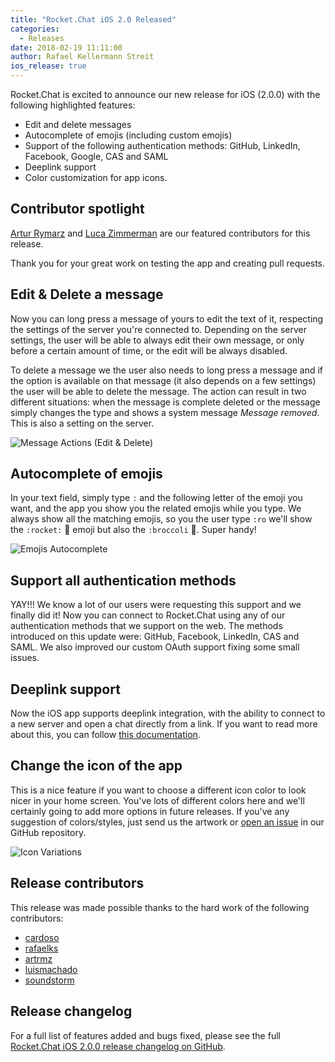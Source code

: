```yaml
---
title: "Rocket.Chat iOS 2.0 Released"
categories:
  - Releases
date: 2018-02-19 11:11:00
author: Rafael Kellermann Streit
ios_release: true
---
```


Rocket.Chat is excited to announce our new release for iOS (2.0.0) with the following highlighted features:

- Edit and delete messages
- Autocomplete of emojis (including custom emojis)
- Support of the following authentication methods: GitHub, LinkedIn, Facebook, Google, CAS and SAML
- Deeplink support
- Color customization for app icons.

## Contributor spotlight

 <a target="_blank" href="https://github.com/artrmz">Artur Rymarz</a> and  <a target="_blank" href="https://github.com/soundstorm">Luca Zimmerman</a> are our featured contributors for this release.

 Thank you for your great work on testing the app and creating pull requests.


## Edit & Delete a message

Now you can long press a message of yours to edit the text of it, respecting the settings of the server you're connected to. Depending on the server settings, the user will be able to always edit their own message, or only before a certain amount of time, or the edit will be always disabled.

To delete a message we the user also needs to long press a message and if the option is available on that message (it also depends on a few settings) the user will be able to delete the message. The action can result in two different situations: when the message is complete deleted or the message simply changes the type and shows a system message *Message removed*. This is also a setting on the server.

![Message Actions (Edit & Delete)](/images/posts/2018/02/2018-02-19-ios-release-2-0-0/message-actions.png)

## Autocomplete of emojis

In your text field, simply type `:` and the following letter of the emoji you want, and the app you show you the related emojis while you type. We always show all the matching emojis, so you the user type `:ro` we'll show the `:rocket:` 🚀 emoji but also the `:broccoli` 🥦. Super handy!

![Emojis Autocomplete](/images/posts/2018/02/2018-02-19-ios-release-2-0-0/emoji-autocomplete.png)

## Support all authentication methods

YAY!!! We know a lot of our users were requesting this support and we finally did it! Now you can connect to Rocket.Chat using any of our authentication methods that we support on the web. The methods introduced on this update were: GitHub, Facebook, LinkedIn, CAS and SAML. We also improved our custom OAuth support fixing some small issues.

## Deeplink support

Now the iOS app supports deeplink integration, with the ability to connect to a new server and open a chat directly from a link. If you want to read more about this, you can follow [this documentation](https://rocket.chat/docs/developer-guides/deeplink/).

## Change the icon of the app

This is a nice feature if you want to choose a different icon color to look nicer in your home screen. You've lots of different colors here and we'll certainly going to add more options in future releases. If you've any suggestion of colors/styles, just send us the artwork or [open an issue](https://github.com/RocketChat/Rocket.Chat.iOS/issues) in our GitHub repository.

![Icon Variations](/images/posts/2018/02/2018-02-19-ios-release-2-0-0/custom-icons.png)

## Release contributors

This release was made possible thanks to the hard work of the following contributors:

<ul>
  <li><a target="_blank" href="https://github.com/cardoso">cardoso</a></li>
  <li><a target="_blank" href="https://github.com/rafaelks">rafaelks</a></li>
  <li><a target="_blank" href="https://github.com/artrmz">artrmz</a></li>
  <li><a target="_blank" href="https://github.com/luismachado">luismachado</a></li>
  <li><a target="_blank" href="https://github.com/soundstorm">soundstorm</a></li>
</ul>

## Release changelog

For a full list of features added and bugs fixed, please see the full [Rocket.Chat iOS 2.0.0 release changelog on GitHub](https://github.com/RocketChat/Rocket.Chat.iOS/releases/tag/v2.0.0).
